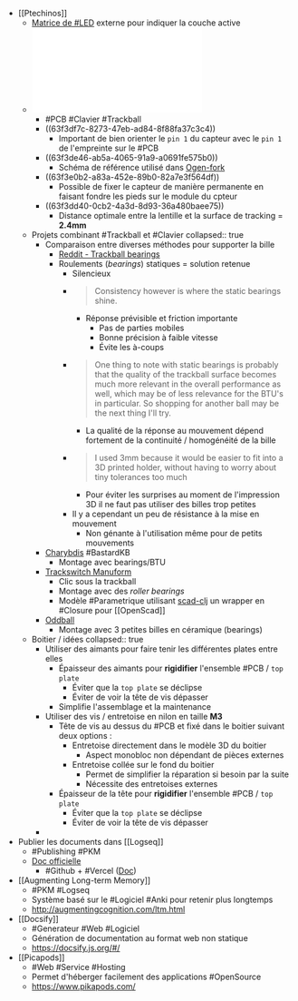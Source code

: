 - [[Ptechinos]]
	- [Matrice de #LED](https://www.reddit.com/r/ErgoMechKeyboards/comments/115uvf6/bit_of_odd_boy_progress/) externe pour indiquer la couche active
	- ![Pixar_PMW3360DM-T2QU.pdf](../assets/Pixar_PMW3360DM-T2QU_1676926052031_0.pdf)
		- #PCB #Clavier #Trackball
		- ((63f3df7c-8273-47eb-ad84-8f88fa37c3c4))
			- Important de bien orienter le `pin 1` du capteur avec le `pin 1` de l'empreinte sur le #PCB
		- ((63f3de46-ab5a-4065-91a9-a0691fe575b0))
			- Schéma de référence utilisé dans [Ogen-fork](https://github.com/JeremyBois/Ogen)
		- ((63f3e0b2-a83a-452e-89b0-82a7e3f564df))
			- Possible de fixer le capteur de manière permanente en faisant fondre les pieds sur le module du cpteur
		- ((63f3dd40-0cb2-4a3d-8d93-36a480baee75))
			- Distance optimale entre la lentille et la surface de tracking = **2.4mm**
	- Projets combinant #Trackball et #Clavier
	  collapsed:: true
		- Comparaison entre diverses méthodes pour supporter la bille
			- [Reddit - Trackball bearings](https://www.reddit.com/r/ErgoMechKeyboards/comments/yyu4ra/trackball_bearings_a_comparison_of_cheap_rollers/)
			- Roulements (*bearings*) statiques = solution retenue
				- Silencieux
				- > Consistency however is where the static bearings shine.
					- Réponse prévisible et friction importante
						- Pas de parties mobiles
						- Bonne précision à faible vitesse
						- Évite les à-coups
				- > One thing to note with static bearings is probably that the quality of the trackball surface becomes much more relevant in the overall performance as well, which may be of less relevance for the BTU's in particular. So shopping for another ball may be the next thing I'll try.
					- La qualité de la réponse au mouvement dépend fortement de la continuité / homogénéité de la bille
				- > I used 3mm because it would be easier to fit into a 3D printed holder, without having to worry about tiny tolerances too much
					- Pour éviter les surprises au moment de l'impression 3D il ne faut pas utiliser des billes trop petites
				- Il y a cependant un peu de résistance à la mise en mouvement
					- Non génante à l'utilisation même pour de petits mouvements
		- [Charybdis](https://github.com/Bastardkb/Charybdis) #BastardKB
			- Montage avec bearings/BTU
		- [Trackswitch Manuform](https://github.com/rish987/trackswitch-manuform)
			- Clic sous la trackball
			- Montage avec des *roller bearings*
			- Modèle #Parametrique utilisant [scad-clj](https://github.com/farrellm/scad-clj) un wrapper en #Closure pour [[OpenScad]]
		- [Oddball](https://atulloh.github.io/oddball/)
			- Montage avec 3 petites billes en céramique (bearings)
	- Boitier / idées
	  collapsed:: true
		- Utiliser des aimants pour faire tenir les différentes plates entre elles
			- Épaisseur des aimants pour **rigidifier** l'ensemble #PCB / `top plate`
				- Éviter que la `top plate` se déclipse
				- Éviter de voir la tête de vis dépasser
			- Simplifie l'assemblage et la maintenance
		- Utiliser des vis / entretoise en nilon en taille **M3**
			- Tête de vis au dessus du #PCB et fixé dans le boitier suivant deux options :
				- Entretoise directement dans le modèle 3D du boitier
					- Aspect monobloc non dépendant de pièces externes
				- Entretoise collée sur le fond du boitier
					- Permet de simplifier la réparation si besoin par la suite
					- Nécessite des entretoises externes
			- Épaisseur de la tête pour **rigidifier** l'ensemble #PCB / `top plate`
				- Éviter que la `top plate` se déclipse
				- Éviter de voir la tête de vis dépasser
		-
- Publier les documents dans [[Logseq]]
	- #Publishing #PKM
	- [Doc officielle](https://docs.logseq.com/#/page/publishing%20(desktop%20app%20only))
		- #Github + #Vercel ([Doc](https://vercel.com/))
- [[Augmenting Long-term Memory]]
	- #PKM #Logseq
	- Système basé sur le #Logiciel #Anki pour retenir plus longtemps
	- http://augmentingcognition.com/ltm.html
- [[Docsify]]
	- #Generateur #Web #Logiciel
	- Génération de documentation au format web non statique
	- https://docsify.js.org/#/
- [[Picapods]]
	- #Web #Service #Hosting
	- Permet d'héberger facilement des applications #OpenSource
	- https://www.pikapods.com/